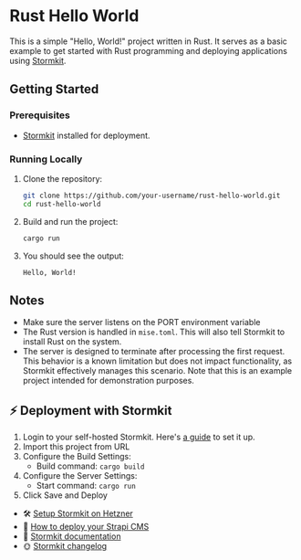 # Rust Hello World

This is a simple "Hello, World!" project written in Rust. It serves as a basic example to get started with Rust programming and deploying applications using [Stormkit](https://stormkit.io).

## Getting Started

### Prerequisites

- [Stormkit](https://www.stormkit.io/docs/welcome/self-hosting) installed for deployment.

### Running Locally

1. Clone the repository:

   ```bash
   git clone https://github.com/your-username/rust-hello-world.git
   cd rust-hello-world
   ```

2. Build and run the project:

   ```bash
   cargo run
   ```

3. You should see the output:
   ```
   Hello, World!
   ```

## Notes

- Make sure the server listens on the PORT environment variable
- The Rust version is handled in `mise.toml`. This will also tell Stormkit to install Rust on the system.
- The server is designed to terminate after processing the first request. This behavior is a known limitation but does not impact functionality, as Stormkit effectively manages this scenario. Note that this is an example project intended for demonstration purposes.

## ⚡️ Deployment with Stormkit

1. Login to your self-hosted Stormkit. Here's [a guide](https://www.stormkit.io/tutorials/how-to-self-host-stormkit-on-hetzner-cloud) to set it up.
2. Import this project from URL
3. Configure the Build Settings:
   - Build command: `cargo build`
4. Configure the Server Settings:
   - Start command: `cargo run`
5. Click Save and Deploy

- 🛠️ [Setup Stormkit on Hetzner](https://www.stormkit.io/tutorials/how-to-self-host-stormkit-on-hetzner-cloud)
- 🍰 [How to deploy your Strapi CMS](https://www.stormkit.io/tutorials/how-to-deploy-your-self-hosted-strapi-instance)
- 📑 [Stormkit documentation](https://www.stormkit.io/docs/welcome/getting-started)
- 🌞 [Stormkit changelog](https://www.stormkit.io/blog/whats-new)
